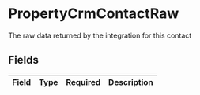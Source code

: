 # PropertyCrmContactRaw

The raw data returned by the integration for this contact


## Fields

| Field       | Type        | Required    | Description |
| ----------- | ----------- | ----------- | ----------- |